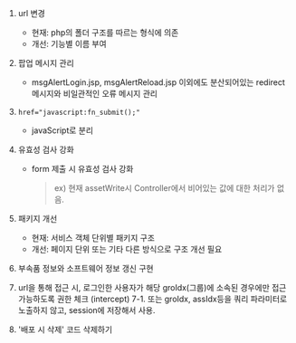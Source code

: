 1. url 변경
    - 현재: php의 폴더 구조를 따르는 형식에 의존
    - 개선: 기능별 이름 부여

2. 팝업 메시지 관리
    - msgAlertLogin.jsp, msgAlertReload.jsp 이외에도 분산되어있는 redirect 메시지와 비일관적인 오류 메시지 관리

3. `href="javascript:fn_submit();"`
    - javaScript로 분리

4. 유효성 검사 강화
    - form 제출 시 유효성 검사 강화
        >ex) 현재 assetWrite시 Controller에서 비어있는 값에 대한 처리가 없음.

5. 패키지 개선
    - 현재: 서비스 객체 단위별 패키지 구조
    - 개선: 페이지 단위 또는 기타 다른 방식으로 구조 개선 필요

6. 부속품 정보와 소프트웨어 정보 갱신 구현

7. url을 통해 접근 시, 로그인한 사용자가 해당 groIdx(그룹)에 소속된 경우에만 접근 가능하도록 권한 체크 (intercept)
7-1. 또는 groIdx, assIdx등을 쿼리 파라미터로 노출하지 않고, session에 저장해서 사용.

8. '배포 시 삭제' 코드 삭제하기